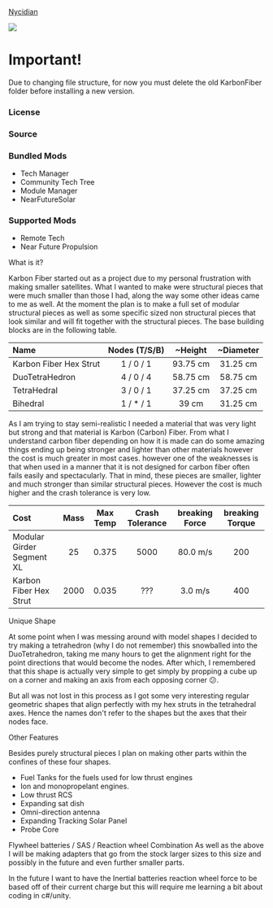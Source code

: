 [Nycidian](https://forum.kerbalspaceprogram.com/index.php?/profile/138349-*)

![](https://kerbal-forum-uploads.s3.us-west-2.amazonaws.com/set_resources_17/84c1e40ea0e759e3f1505eb1788ddf3c_default_photo.png)

# Important!

Due to changing file structure, for now you must delete the old KarbonFiber folder before installing a new version.

### License

### Source

### Bundled Mods

* Tech Manager
* Community Tech Tree
* Module Manager
* NearFutureSolar

### Supported Mods

* Remote Tech
* Near Future Propulsion


What is it?

Karbon Fiber started out as a project due to my personal frustration with making smaller satellites. What I wanted to make were structural pieces that were much smaller than those I had, along the way some other ideas came to me as well. At the moment the plan is to make a full set of modular structural pieces as well as some specific sized non structural pieces that look similar and will fit together with the structural pieces. The base building blocks are in the following table.

| Name                   | Nodes (T/S/B) | ~Height  | ~Diameter |
| :--------------------- | :-----------: | :------: | :-------: |
| Karbon Fiber Hex Strut |   1 / 0 / 1   | 93.75 cm | 31.25 cm  |
| DuoTetraHedron         |   4 / 0 / 4   | 58.75 cm | 58.75 cm  |
| TetraHedral            |   3 / 0 / 1   | 37.25 cm | 37.25 cm  |
| Bihedral               |   1 / * / 1   |  39 cm   | 31.25 cm  |

As I am trying to stay semi-realistic I needed a material that was very light but strong and that material is Karbon (Carbon) Fiber. From what I understand carbon fiber depending on how it is made can do some amazing things ending up being stronger and lighter than other materials however the cost is much greater in most cases. however one of the weaknesses is that when used in a manner that it is not designed for carbon fiber often fails easily and spectacularly. That in mind, these pieces are smaller, lighter and much stronger than similar structural pieces. However the cost is much higher and the crash tolerance is very low.

| Cost                      | Mass  | Max Temp | Crash Tolerance | breaking Force | breaking Torque |
| :------------------------ | :---: | :------: | :-------------: | :------------: | :-------------: |
| Modular Girder Segment XL |  25   |  0.375   |      5000       |    80.0 m/s    |       200       | 200 |
| Karbon Fiber Hex Strut    | 2000  |  0.035   |       ???       |    3.0 m/s     |       400       | 600 |

Unique Shape

At some point when I was messing around with model shapes I decided to try making a tetrahedron (why I do not remember) this snowballed into the DuoTetrahedron, taking me many hours to get the alignment right for the point directions that would become the nodes. After which, I remembered that this shape is actually very simple to get simply by propping a cube up on a corner and making an axis from each opposing corner :confused:.

But all was not lost in this process as I got some very interesting regular geometric shapes that align perfectly with my hex struts in the tetrahedral axes. Hence the names don't refer to the shapes but the axes that their nodes face.

Other Features

Besides purely structural pieces I plan on making other parts within the confines of these four shapes.

* Fuel Tanks for the fuels used for low thrust engines
* Ion and monopropelant engines.
* Low thrust RCS
* Expanding sat dish
* Omni-direction antenna
* Expanding Tracking Solar Panel
* Probe Core

Flywheel batteries / SAS / Reaction wheel Combination
As well as the above I will be making adapters that go from the stock larger sizes to this size and possibly in the future and even further smaller parts.

In the future I want to have the Inertial batteries reaction wheel force to be based off of their current charge but this will require me learning a bit about coding in c#/unity.
